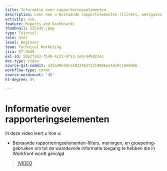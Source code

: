 ```yaml
---
title: Informatie over rapporteringselementen
description: Leer hoe u bestaande rapportelementen (filters, weergaven en groepen) gebruikt voor toegang tot informatie die wordt bijgehouden in Workfront.
activity: use
feature: Reports and Dashboards
thumbnail: 335145.jpeg
type: Tutorial
role: User
level: Beginner
team: Technical Marketing
jira: KT-8849
exl-id: 50e2fab3-f548-4c21-9f11-1ebc449822e1
doc-type: video
source-git-commit: a25a49e59ca483246271214886ea4dc9c10e8d66
workflow-type: tm+mt
source-wordcount: '45'
ht-degree: 0%

---
```


# Informatie over rapporteringselementen

In deze video leert u hoe u:

* Bestaande rapporteringselementen-filters, meningen, en groepering-gebruiken om tot de waardevolle informatie toegang te hebben die in Workfront wordt gevolgd

>[!VIDEO](https://video.tv.adobe.com/v/335145/?quality=12&learn=on)

